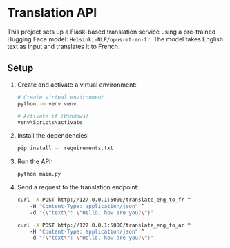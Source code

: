 # Translation API

This project sets up a Flask-based translation service using a pre-trained Hugging Face model: `Helsinki-NLP/opus-mt-en-fr`.
The model takes English text as input and translates it to French.

## Setup

1. Create and activate a virtual environment:

    ```bash
    # Create virtual environment
    python -m venv venv

    # Activate it (Windows)
    venv\Scripts\activate
    ```

2. Install the dependencies:

    ```bash
    pip install -r requirements.txt
    ```

3. Run the API:

    ```bash
    python main.py
    ```

4. Send a request to the translation endpoint:

    ```bash
    curl -X POST http://127.0.0.1:5000/translate_eng_to_fr ^
        -H "Content-Type: application/json" ^
        -d "{\"text\": \"Hello, how are you?\"}"

    curl -X POST http://127.0.0.1:5000/translate_eng_to_ar ^
        -H "Content-Type: application/json" ^
        -d "{\"text\": \"Hello, how are you?\"}"
    ````

